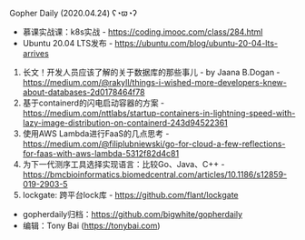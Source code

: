 Gopher Daily (2020.04.24) ʕ◔ϖ◔ʔ

* 慕课实战课：k8s实战 - https://coding.imooc.com/class/284.html
* Ubuntu 20.04 LTS发布 - https://ubuntu.com/blog/ubuntu-20-04-lts-arrives

1. 长文！开发人员应该了解的关于数据库的那些事儿 - by Jaana B.Dogan - https://medium.com/@rakyll/things-i-wished-more-developers-knew-about-databases-2d0178464f78
2. 基于containerd的闪电启动容器的方案 - https://medium.com/nttlabs/startup-containers-in-lightning-speed-with-lazy-image-distribution-on-containerd-243d94522361
3. 使用AWS Lambda进行FaaS的几点思考 - https://medium.com/@filiplubniewski/go-for-cloud-a-few-reflections-for-faas-with-aws-lambda-5312f82d4c81
4. 为下一代测序工具选择实现语言：比较Go、Java、C++ - https://bmcbioinformatics.biomedcentral.com/articles/10.1186/s12859-019-2903-5
5. lockgate: 跨平台lock库 - https://github.com/flant/lockgate
 
* gopherdaily归档：https://github.com/bigwhite/gopherdaily
* 编辑：Tony Bai (https://tonybai.com)
